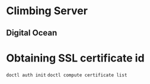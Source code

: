 # Climbing Server

## Digital Ocean

# Obtaining SSL certificate id

`doctl auth init`
`doctl compute certificate list`